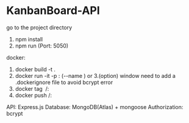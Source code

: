 # KanbanBoard-API
 go to the project directory
 
 1. npm install
 2. npm run (Port: 5050) 
 
 docker:
 1. docker build -t <imagename> .
 2. docker run -it -p <hostport>:<containerport> (--name <showname> <imagename>) or <imagename> 
 3.(option) window need to add a .dockerignore file to avoid bcrypt error
 4. docker tag <IMAGE ID> <yourhubusername>/<REPOSITORY>:<tagname>
 5. docker push <yourhubusername>/<REPOSITORY>:<tagname>
 
 API: Express.js
 Database: MongoDB(Atlas) + mongoose
 Authorization: bcrypt

